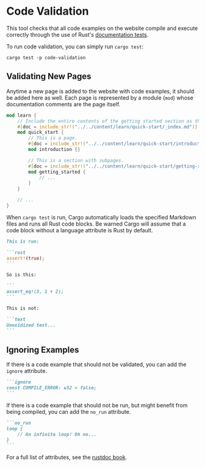 # Code Validation

This tool checks that all code examples on the website compile and execute correctly through the use of Rust's [documentation tests].

[documentation tests]: https://doc.rust-lang.org/rustdoc/write-documentation/documentation-tests.html

To run code validation, you can simply run `cargo test`:

```shell
cargo test -p code-validation
```

## Validating New Pages

Anytime a new page is added to the website with code examples, it should be added here as well. Each page is represented by a module (`mod`) whose documentation comments are the page itself.

```rust
mod learn {
    // Include the entire contents of the getting started section as this module's documentation.
    #[doc = include_str!("../../content/learn/quick-start/_index.md")]
    mod quick_start {
        // This is a page.
        #[doc = include_str!("../../content/learn/quick-start/introduction.md")]
        mod introduction {}

        // This is a section with subpages.
        #[doc = include_str!("../../content/learn/quick-start/getting-started/_index.md")]
        mod getting_started {
            // ...
        }
    }

    // ...
}
```

When `cargo test` is run, Cargo automatically loads the specified Markdown files and runs all Rust code blocks. Be warned Cargo will assume that a code block without a language attribute is Rust by default.

`````markdown
This is run:

```rust
assert!(true);
```

So is this:

```
assert_eq!(3, 1 + 2);
```

This is not:

```text
Unoxidized text...
```
`````

## Ignoring Examples

If there is a code example that should not be validated, you can add the `ignore` attribute.

`````markdown
```ignore
const COMPILE_ERROR: u32 = false;
```
`````

If there is a code example that should not be run, but might benefit from being compiled, you can add the `no_run` attribute.

`````markdown
```no_run
loop {
    // An infinite loop! Oh no...
}
```
`````

For a full list of attributes, see the [rustdoc book].

[rustdoc book]: https://doc.rust-lang.org/rustdoc/write-documentation/documentation-tests.html#attributes
